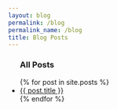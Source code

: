 ```yaml
---
layout: blog
permalink: /blog
permalink_name: /blog
title: Blog Posts
---
```


<ul>
  <h3>All Posts</h3>
  {% for post in site.posts %}
    <li>
      <a href="{{ post.url }}">{{ post.title }}</a>
    </li>
  {% endfor %}
</ul>
